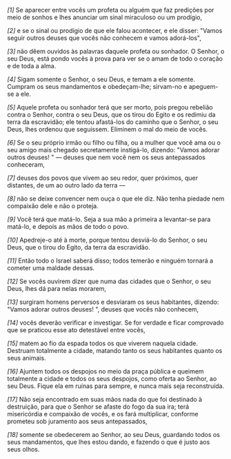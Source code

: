 *[1]* Se aparecer entre vocês um profeta ou alguém que faz predições por meio de sonhos e lhes anunciar um sinal miraculoso ou um prodígio,

*[2]* e se o sinal ou prodígio de que ele falou acontecer, e ele disser: "Vamos seguir outros deuses que vocês não conhecem e vamos adorá-los",

*[3]* não dêem ouvidos às palavras daquele profeta ou sonhador. O Senhor, o seu Deus, está pondo vocês à prova para ver se o amam de todo o coração e de toda a alma.

*[4]* Sigam somente o Senhor, o seu Deus, e temam a ele somente. Cumpram os seus mandamentos e obedeçam-lhe; sirvam-no e apeguem-se a ele.

*[5]* Aquele profeta ou sonhador terá que ser morto, pois pregou rebelião contra o Senhor, contra o seu Deus, que os tirou do Egito e os redimiu da terra da escravidão; ele tentou afastá-los do caminho que o Senhor, o seu Deus, lhes ordenou que seguissem. Eliminem o mal do meio de vocês.

*[6]* Se o seu próprio irmão ou filho ou filha, ou a mulher que você ama ou o seu amigo mais chegado secretamente instigá-lo, dizendo: "Vamos adorar outros deuses! " — deuses que nem você nem os seus antepassados conheceram,

*[7]* deuses dos povos que vivem ao seu redor, quer próximos, quer distantes, de um ao outro lado da terra —

*[8]* não se deixe convencer nem ouça o que ele diz. Não tenha piedade nem compaixão dele e não o proteja.

*[9]* Você terá que matá-lo. Seja a sua mão a primeira a levantar-se para matá-lo, e depois as mãos de todo o povo.

*[10]* Apedreje-o até à morte, porque tentou desviá-lo do Senhor, o seu Deus, que o tirou do Egito, da terra da escravidão.

*[11]* Então todo o Israel saberá disso; todos temerão e ninguém tornará a cometer uma maldade dessas.

*[12]* Se vocês ouvirem dizer que numa das cidades que o Senhor, o seu Deus, lhes dá para nelas morarem,

*[13]* surgiram homens perversos e desviaram os seus habitantes, dizendo: "Vamos adorar outros deuses! ", deuses que vocês não conhecem,

*[14]* vocês deverão verificar e investigar. Se for verdade e ficar comprovado que se praticou esse ato detestável entre vocês,

*[15]* matem ao fio da espada todos os que viverem naquela cidade. Destruam totalmente a cidade, matando tanto os seus habitantes quanto os seus animais.

*[16]* Ajuntem todos os despojos no meio da praça pública e queimem totalmente a cidade e todos os seus despojos, como oferta ao Senhor, ao seu Deus. Fique ela em ruínas para sempre, e nunca mais seja reconstruída.

*[17]* Não seja encontrado em suas mãos nada do que foi destinado à destruição, para que o Senhor se afaste do fogo da sua ira; terá misericórdia e compaixão de vocês, e os fará multiplicar, conforme prometeu sob juramento aos seus antepassados,

*[18]* somente se obedecerem ao Senhor, ao seu Deus, guardando todos os seus mandamentos, que lhes estou dando, e fazendo o que é justo aos seus olhos.

